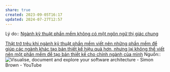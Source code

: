 ```yaml
---
share: true
created: 2023-09-05T16:17
updated: 2024-07-27T12:57
---
```

Lý do:: [Ngành kỹ thuật phần mềm không có một ngôn ngữ thị giác chung](./Ng%C3%A0nh%20k%E1%BB%B9%20thu%E1%BA%ADt%20ph%E1%BA%A7n%20m%E1%BB%81m%20kh%C3%B4ng%20c%C3%B3%20m%E1%BB%99t%20ng%C3%B4n%20ng%E1%BB%AF%20th%E1%BB%8B%20gi%C3%A1c%20chung.md) 

[Thật trớ trêu khi ngành kỹ thuật phần mềm viết nên những phần mềm để giúp các ngành khác tạo bản thiết kế hiệu quả hơn, nhưng lại không thể viết nên một phần mềm để tạo bản thiết kế cho chính ngành của mình](./Ng%C3%A0nh%20k%E1%BB%B9%20thu%E1%BA%ADt%20ph%E1%BA%A7n%20m%E1%BB%81m%20kh%C3%B4ng%20th%E1%BB%83%20vi%E1%BA%BFt%20n%C3%AAn%20m%E1%BB%99t%20ph%E1%BA%A7n%20m%E1%BB%81m%20%C4%91%E1%BB%83%20t%E1%BA%A1o%20b%E1%BA%A3n%20thi%E1%BA%BFt%20k%E1%BA%BF%20cho%20ch%C3%ADnh%20ng%C3%A0nh%20c%E1%BB%A7a%20m%C3%ACnh.md)
Nguồn:: ![Visualise, document and explore your software architecture - Simon Brown - YouTube](https://youtu.be/Ym9nhVZs89o?si=VFspKff5BpUvvQSH)